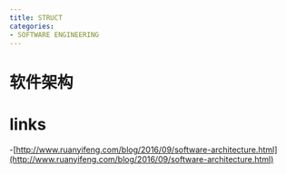 ```yaml
---
title: STRUCT
categories:
- SOFTWARE ENGINEERING
---
```



# 软件架构





# links

-[http://www.ruanyifeng.com/blog/2016/09/software-architecture.html](http://www.ruanyifeng.com/blog/2016/09/software-architecture.html)